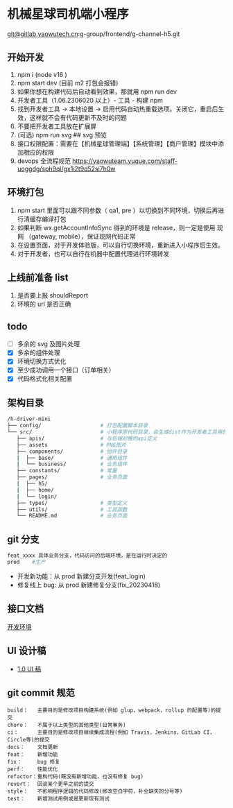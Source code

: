 # 机械星球司机端小程序

git@gitlab.yaowutech.cn:g-group/frontend/g-channel-h5.git

## 开始开发

1. npm i (node v16 )
2. npm start dev (目前 m2 打包会报错)
3. 如果你想在构建代码后自动看到效果，那就用 npm run dev
4. 开发者工具（1.06.2306020 以上）- 工具 - 构建 npm
5. 找到开发者工具 -> 本地设置 -> 启用代码自动热重载选项。关闭它，重启后生效，这样就不会有代码更新不及时的问题
6. 不要把开发者工具放在扩展屏
7. (可选) npm run svg ## svg 预览
8. 接口权限配置：需要在【机械星球管理端】【系统管理】【商户管理】模块中添加相应的权限
9. devops 全流程规范 https://yaowuteam.yuque.com/staff-uoggdg/sph9ql/gx1i2t9d52si7h0w

## 环境打包

1. npm start 里面可以跟不同参数（ qa1, pre ）以切换到不同环境，切换后再进行清缓存编译打包
2. 如果判断 wx.getAccountInfoSync 得到的环境是 release，则一定是使用 现网 （gateway, mobile），保证现网代码正常
3. 在设置页面，对于开发体验版，可以自行切换环境，重新进入小程序后生效。
4. 对于开发者，也可以自行在机器中配置代理进行环境转发

## 上线前准备 list

1. 是否要上报 shouldReport
2. 环境的 url 是否正确

## todo

- [ ] 多余的 svg 及图片处理
- [x] 多余的组件处理
- [x] 环境切换方式优化
- [x] 至少成功调用一个接口（订单相关）
- [x] 代码格式化相关配置

## 架构目录

```bash
/h-driver-mini
├── config/                   # 打包配置脚本目录
└── src/                      # 小程序原代码目录，会生成dist作为开发者工具用的目录
   ├── apis/                  # 与后端对接的api定义
   ├── assets                 # PNG图片
   ├── components/            # 组件目录
   |  ├── base/               # 通用组件
   |  └── business/           # 业务组件
   ├── constants/             # 常量
   ├── pages/                 # 业务页面
   |  ├── h5/
   |  ├── home/
   |  └── login/
   ├── types/                 # 类型定义
   ├── utils/                 # 工具函数
   └── README.md              # 业务页面
```

## git 分支

```bash
feat_xxxx 具体业务分支，代码访问的后端环境，是在运行时决定的
prod    #生产
```

- 开发新功能：从 prod 新建分支开发(feat_login)
- 修复线上 bug: 从 prod 新建修复分支(fix_20230418)

## 接口文档

[开发环境](https://devgateway.yaowutech.cn/doc.html#/h-prometheus-%E5%85%AC%E5%85%B1%E6%A8%A1%E5%9D%97-%E6%9D%83%E9%99%90/%E6%9D%83%E9%99%90%E6%9C%8D%E5%8A%A1/getPermissionListUsingGET)

## UI 设计稿

- [1.0 UI 稿](https://www.figma.com/file/cxFFIp4dnHVw0TuS4qUmBS/%E6%9C%BA%E6%A2%B0%E6%98%9F%E7%90%83%E9%97%A8%E5%BA%97%E7%AB%AFAPP-5-6-7?type=design&node-id=462-4863&mode=design&t=RD6cc3RVv3aCPOeS-0)

## git commit 规范

```
build：   主要目的是修改项目构建系统(例如 glup，webpack，rollup 的配置等)的提交
chore：   不属于以上类型的其他类型(日常事务)
ci：      主要目的是修改项目继续集成流程(例如 Travis，Jenkins，GitLab CI，Circle等)的提交
docs：    文档更新
feat：    新增功能
fix：     bug 修复
perf：    性能优化
refactor：重构代码(既没有新增功能，也没有修复 bug)
revert：  回滚某个更早之前的提交
style：   不影响程序逻辑的代码修改(修改空白字符，补全缺失的分号等)
test：    新增测试用例或是更新现有测试

```
